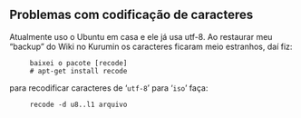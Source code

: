 Problemas com codificação de caracteres
---------------------------------------

Atualmente uso o Ubuntu em casa e ele já usa utf-8. Ao restaurar meu
“backup” do Wiki no Kurumin os caracteres ficaram meio estranhos, daí
fiz:

         baixei o pacote [recode]
         # apt-get install recode

para recodificar caracteres de ‘`utf-8`’ para ‘`iso`’ faça:

         recode -d u8..l1 arquivo

